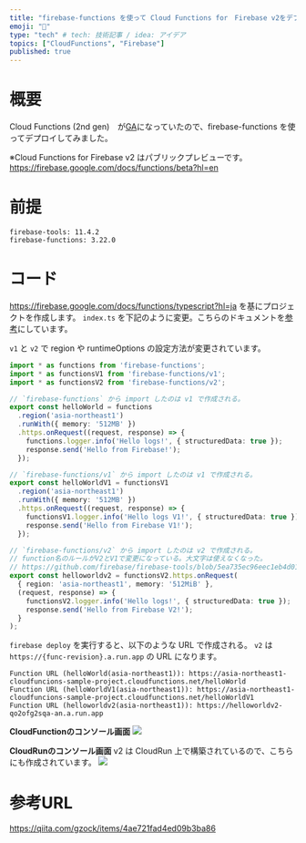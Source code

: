 ```yaml
---
title: "firebase-functions を使って Cloud Functions for　Firebase v2をデプロイしてみた。"
emoji: "👋"
type: "tech" # tech: 技術記事 / idea: アイデア
topics: ["CloudFunctions", "Firebase"]
published: true
---
```


# 概要

Cloud Functions (2nd gen)　が[GA](https://cloud.google.com/release-notes#August_03_2022)になっていたので、firebase-functions を使ってデプロイしてみました。

※Cloud Functions for Firebase v2 はパブリックプレビューです。
https://firebase.google.com/docs/functions/beta?hl=en

# 前提
```
firebase-tools: 11.4.2
firebase-functions: 3.22.0
```

# コード

https://firebase.google.com/docs/functions/typescript?hl=ja を基にプロジェクトを作成します。
`index.ts` を下記のように変更。こちらのドキュメントを[参考](https://firebase.google.com/docs/functions/beta/get-started)にしています。

`v1` と `v2` で region や runtimeOptions の設定方法が変更されています。

```typescript:index.ts
import * as functions from 'firebase-functions';
import * as functionsV1 from 'firebase-functions/v1';
import * as functionsV2 from 'firebase-functions/v2';

// `firebase-functions` から import したのは v1 で作成される。
export const helloWorld = functions
  .region('asia-northeast1')
  .runWith({ memory: '512MB' })
  .https.onRequest((request, response) => {
    functions.logger.info('Hello logs!', { structuredData: true });
    response.send('Hello from Firebase!');
  });

// `firebase-functions/v1` から import したのは v1 で作成される。
export const helloWorldV1 = functionsV1
  .region('asia-northeast1')
  .runWith({ memory: '512MB' })
  .https.onRequest((request, response) => {
    functionsV1.logger.info('Hello logs V1!', { structuredData: true });
    response.send('Hello from Firebase V1!');
  });

// `firebase-functions/v2` から import したのは v2 で作成される。
// function名のルールがV2とV1で変更になっている。大文字は使えなくなった。
// https://github.com/firebase/firebase-tools/blob/5ea735ec96eec1eb4d016ea447e092dadbec7481/src/deploy/functions/validate.ts#L147
export const helloworldv2 = functionsV2.https.onRequest(
  { region: 'asia-northeast1', memory: '512MiB' },
  (request, response) => {
    functionsV2.logger.info('Hello logs!', { structuredData: true });
    response.send('Hello from Firebase V2!');
  }
);
```

`firebase deploy` を実行すると、以下のような URL で作成される。
`v2` は `https://{func-revision}.a.run.app` の URL になります。


```
Function URL (helloWorld(asia-northeast1)): https://asia-northeast1-cloudfuncions-sample-project.cloudfunctions.net/helloWorld
Function URL (helloWorldV1(asia-northeast1)): https://asia-northeast1-cloudfuncions-sample-project.cloudfunctions.net/helloWorldV1
Function URL (helloworldv2(asia-northeast1)): https://helloworldv2-qo2ofg2sqa-an.a.run.app
```

**CloudFunctionのコンソール画面**
![](https://storage.googleapis.com/zenn-user-upload/4b5a711e768b-20220806.png)

**CloudRunのコンソール画面**
v2 は CloudRun 上で構築されているので、こちらにも作成されています。
![](https://storage.googleapis.com/zenn-user-upload/b6b12fedc006-20220806.png)

# 参考URL
https://qiita.com/gzock/items/4ae721fad4ed09b3ba86




